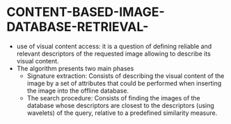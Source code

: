 # CONTENT-BASED-IMAGE-DATABASE-RETRIEVAL-
- use of visual content access: it is a question of defining reliable and relevant descriptors of the requested image allowing to describe its visual content.
- The algorithm presents two main phases 
   - Signature extraction: Consists of describing the visual content of the image by a set of attributes that could be performed when inserting the image into the offline database.
   - The search procedure: Consists of finding the images of the database whose descriptors are closest to the descriptors (using wavelets) of the query, relative to a predefined similarity measure.
   
